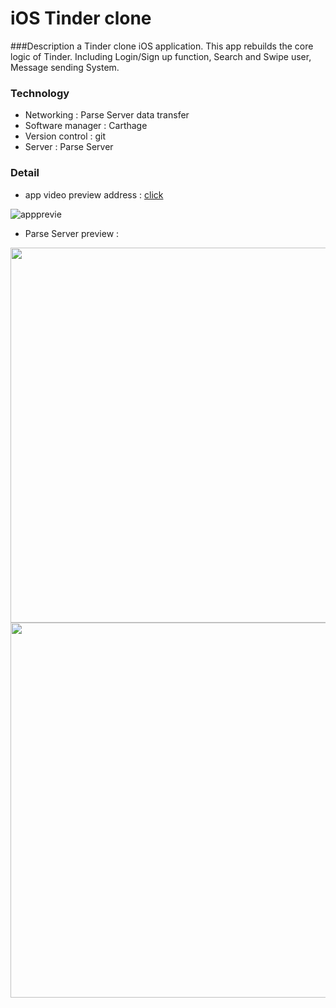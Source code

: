 # iOS Tinder clone

###Description 
a Tinder clone iOS application. This app rebuilds the core logic of Tinder.
Including Login/Sign up function, Search and Swipe user, Message sending System.
    
    
### Technology
- Networking : Parse Server data transfer
- Software manager : Carthage
- Version control : git
- Server : Parse Server

### Detail
- app video preview address :
   [click](https://youtu.be/vfPqmZmPSjE)
   

<p><img src="https://lh3.googleusercontent.com/-EaHciHWXCmg/Wh2lWa8lsDI/AAAAAAAAOwo/i9WuYog8A1005tOnNgSOlrvlG8B2EKPuwCHMYCw/I/apppreview.jpg" alt="appprevie"/></p>

   
   
- Parse Server preview :

<img src = "https://lh3.googleusercontent.com/-s4IUKucCmio/Wh2fkVNN95I/AAAAAAAAOwU/Kni1Yr1hmUENB9asUYqhmSTq1dWLPilqgCHMYCw/I/Screen%2BShot%2B2017-11-28%2Bat%2B10.40.08%2BAM.png" width="600">

<img src = "https://lh3.googleusercontent.com/-yuqZ-5fOKyo/Wh2fkuSGr8I/AAAAAAAAOwY/LcHvb3SDY7o2u-_w9hJz3wYTvkyv0KzeQCHMYCw/I/Screen%2BShot%2B2017-11-28%2Bat%2B10.40.25%2BAM.png" width="600">


     

        
    
    
    


